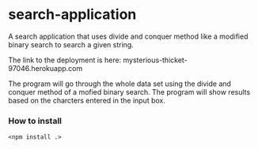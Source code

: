 # search-application
A search application that uses divide and conquer method like a modified binary search to search a given string.

The link to the deployment is here: mysterious-thicket-97046.herokuapp.com

The program will go through the whole data set using the divide and conquer method of a mofied binary search.
The program will show results based on the charcters entered in the input box.

### How to install
`<npm install .>`
